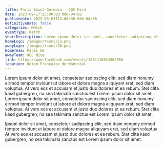 ```yaml
---
title: Paris Saint-Germain - OGC Nice
date: 2023-09-17T15:00:00.000-04:00
publishdate: 2023-08-01T12:00:00.000-04:00
definitiveDate: false
categories: Match
eventType: match
shortDescription: Lorem ipsum dolor sit amet, consetetur sadipscing elitr.
homeLogo: /images/teams/13.png
awayLogo: /images/teams/30.png
homeTeam: Paris SG
awayTeam: OGC Nice
link: https://www.facebook.com/events/1031116564562056
location: Union Française de Montréal
---
```


Lorem ipsum dolor sit amet, consetetur sadipscing elitr, sed diam nonumy eirmod tempor invidunt ut labore et dolore magna aliquyam erat, sed diam voluptua. At vero eos et accusam et justo duo dolores et ea rebum. Stet clita kasd gubergren, no sea takimata sanctus est Lorem ipsum dolor sit amet. Lorem ipsum dolor sit amet, consetetur sadipscing elitr, sed diam nonumy eirmod tempor invidunt ut labore et dolore magna aliquyam erat, sed diam voluptua. At vero eos et accusam et justo duo dolores et ea rebum. Stet clita kasd gubergren, no sea takimata sanctus est Lorem ipsum dolor sit amet.

Ipsum dolor sit amet, consetetur sadipscing elitr, sed diam nonumy eirmod tempor invidunt ut labore et dolore magna aliquyam erat, sed diam voluptua. At vero eos et accusam et justo duo dolores et ea rebum. Stet clita kasd gubergren, no sea takimata sanctus est Lorem ipsum dolor sit amet.

